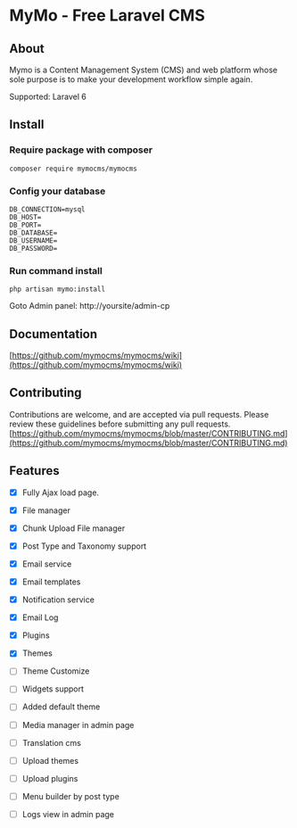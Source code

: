 MyMo - Free Laravel CMS
=======================

## About
Mymo is a Content Management System (CMS) and web platform whose sole purpose is to make your development workflow simple again.

Supported: Laravel 6

## Install
### Require package with composer
```
composer require mymocms/mymocms
```
### Config your database
```
DB_CONNECTION=mysql
DB_HOST=
DB_PORT=
DB_DATABASE=
DB_USERNAME=
DB_PASSWORD=
```

### Run command install
```
php artisan mymo:install
```
Goto Admin panel: http://yoursite/admin-cp

## Documentation
[https://github.com/mymocms/mymocms/wiki](https://github.com/mymocms/mymocms/wiki)

## Contributing
Contributions are welcome, and are accepted via pull requests. Please review these guidelines before submitting any pull requests.
[https://github.com/mymocms/mymocms/blob/master/CONTRIBUTING.md](https://github.com/mymocms/mymocms/blob/master/CONTRIBUTING.md)

## Features
- [x] Fully Ajax load page.
- [x] File manager
- [x] Chunk Upload File manager
- [x] Post Type and Taxonomy support
- [x] Email service
- [x] Email templates
- [x] Notification service
- [x] Email Log
- [x] Plugins
- [x] Themes
- [ ] Theme Customize
- [ ] Widgets support
- [ ] Added default theme
- [ ] Media manager in admin page
- [ ] Translation cms
- [ ] Upload themes
- [ ] Upload plugins
- [ ] Menu builder by post type
- [ ] Logs view in admin page

